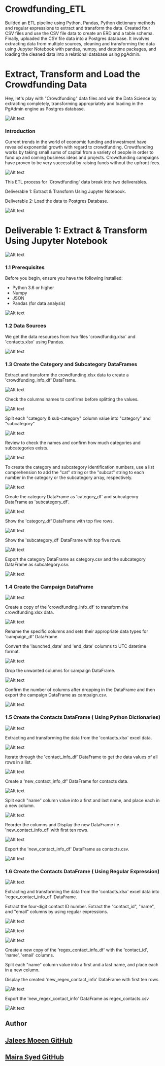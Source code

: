 # Crowdfunding_ETL
 Builded an ETL pipeline using Python, Pandas, Python dictionary methods and regular expressions to extract and transform the data. Created four CSV files and use the CSV file data to create an ERD and a table schema. Finally, uploaded the CSV file data into a Postgres database. It involves extracting data from multiple sources, cleaning and transforming the data using Jupyter Notebook with pandas, numpy, and datetime packages, and loading the cleaned data into a relational database using pgAdmin.    



# Extract, Transform and Load the Crowdfunding Data

Hey, let's play with "Crowdfunding" data files and win the Data Science by extracting completely, transforming appropriately and loading in the PgAdmin engine as Postgres database.


![Alt text](Images/1_ETL_Process.png)


### Introduction 

Current trends in the world of economic funding and investment have revealed exponential growth with regard to crowdfunding. Crowdfunding works by taking small sums of capital from a variety of people in order to fund up and coming business ideas and projects. Crowdfunding campaigns have proven to be very successful by raising funds without the upfront fees.


![Alt text](Images/2_crowdfunding_repo_into.jpg)


This ETL process for 'Crowdfunding' data break into two deliverables.

Deliverable 1: Extract & Transform Using Jupyter Notebook.

Deliverable 2: Load the data to Postgres Database.


![Alt text](Images/3_deliverables.png)


# Deliverable 1: Extract & Transform Using Jupyter Notebook


![Alt text](Images/4_deliverable_1.jpg)


### 1.1 Prerequisites

Before you begin, ensure you have the following installed:

- Python 3.6 or higher
- Numpy 
- JSON
- Pandas (for data analysis)


![Alt text](Images/notebook_screens/1_libraries.png)


### 1.2 Data Sources


We get the data resources from two files 'crowdfundig.xlsx' and 'contacts.xlsx' using Pandas.


![Alt text](Images/notebook_screens/2_data_sources.png)


### 1.3 Create the Category and Subcategory DataFrames

Extract and transform the crowdfunding.xlsx data to create a 'crowdfunding_info_df' DataFrame.


![Alt text](Images/notebook_screens/3_extract_crowdfunding.png)


Check the columns names to confirms before splitting the values.


![Alt text](Images/notebook_screens/4_crowdfunding_column_names.png)


Split each "category & sub-category" column value into "category" and "subcategory"


![Alt text](Images/notebook_screens/5_split_columns.png)


Review to check the names and confirm how much categories and subcategories exists.


![Alt text](Images/notebook_screens/6_categories_subcategories.png)



To create the category and subcategory identification numbers, use a list comprehension to add the "cat" string or the "subcat" string to each number in the category or the subcategory array, respectively.


![Alt text](Images/notebook_screens/7_list_comprehensions.png)



Create the category DataFrame as 'category_df' and subcatgeory DataFrame as 'subcategory_df'.


![Alt text](Images/notebook_screens/8_dfs.png)


Show the 'category_df' DataFrame with top five rows.


![Alt text](Images/notebook_screens/9_category_df.png)


Show the 'subcategory_df' DataFrame with top five rows.


![Alt text](Images/notebook_screens/10_subcategory_df.png)



Export the category DataFrame as category.csv and the subcategory DataFrame as subcategory.csv.


![Alt text](Images/notebook_screens/11_export_dfs.png)



### 1.4 Create the Campaign DataFrame


![Alt text](Images/5_campaign.png)


Create a copy of the 'crowdfunding_info_df' to transform the crowdfunding.xlsx data.


![Alt text](Images/notebook_screens/12_campaign_df.png)


Rename the specific columns and sets their appropriate data types for 'campaign_df' DataFrame. 

Convert the 'launched_date' and 'end_date' columns to UTC datetime format.


![Alt text](Images/notebook_screens/13_datatime.png)


Drop the unwanted columns for campaign DataFrame.


![Alt text](Images/notebook_screens/14_drop_columns.png)


Confirm the number of columns after dropping in the DataFrame and then export the campaign DataFrame as campaign.csv.


![Alt text](Images/notebook_screens/15_export_campaign_df.png)


### 1.5 Create the Contacts DataFrame ( Using Python Dictionaries)


![Alt text](Images/6_contacts.jpeg)


Extracting and transforming the data from the 'contacts.xlsx' excel data.


![Alt text](Images/notebook_screens/16_contacts_info_df.png)


Iterate through the 'contact_info_df' DataFrame to get the data values of all rows in a list.


![Alt text](Images/notebook_screens/17_list_comprehension.png)


Create a 'new_contact_info_df' DataFrame for contacts data.


![Alt text](Images/notebook_screens/18_news_contacts_df.png)


Split each "name" column value into a first and last name, and place each in a new column.


![Alt text](Images/notebook_screens/19_split_columns.png)


Reorder the columns and Display the new DataFrame i.e. 'new_contact_info_df' with first ten rows.


![Alt text](Images/notebook_screens/20_new_contact_info_df.png)


Export the 'new_contact_info_df' DataFrame as contacts.csv.


![Alt text](Images/notebook_screens/21_export_contacts_df.png)



### 1.6 Create the Contacts DataFrame ( Using Regular Expression)


![Alt text](Images/notebook_screens/22_regex.png)


Extracting and transforming the data from the 'contacts.xlsx' excel data into 'regex_contact_info_df' DataFrame.


Extract the four-digit contact ID number. Extract the "contact_id", "name", and "email" columns by using regular expressions.


![Alt text](Images/notebook_screens/23_extract_id.png)



![Alt text](Images/notebook_screens/24_extract_name.png)



![Alt text](Images/notebook_screens/25_extract_email.png)



Create a new copy of the 'regex_contact_info_df' with the 'contact_id', 'name', 'email' columns.

Split each "name" column value into a first and a last name, and place each in a new column.

Display the created 'new_regex_contact_info' DataFrame with first ten rows.


![Alt text](Images/notebook_screens/26_regex_df.png)


Export the 'new_regex_contact_info' DataFrame as regex_contacts.csv


![Alt text](Images/notebook_screens/27_export_regex_df.png)


## Author

## [Jalees Moeen GitHub](https://github.com/JaleesMoeen)

## [Maira Syed GitHub](https://github.com/mairasyed)
